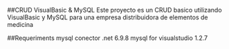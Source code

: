 ##CRUD VisualBasic & MySQL
Este proyecto es un CRUD basico utilizando VisualBasic y MySQL para una empresa distribuidora de elementos de medicina

##Requeriments
mysql conector .net 6.9.8
mysql for visualstudio 1.2.7
